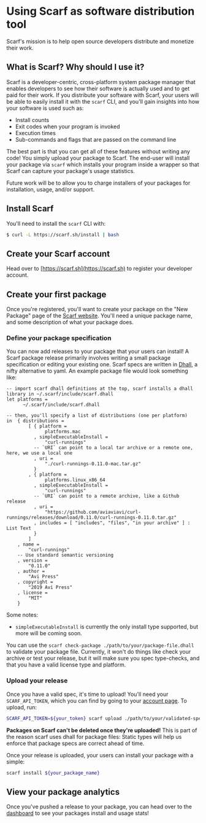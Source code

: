 # Using Scarf as software distribution tool

Scarf's mission is to help open source developers distribute and monetize their work. 

## What is Scarf? Why should I use it?

Scarf is a developer-centric, cross-platform system package manager
that enables developers to see how their software is actually used and to get
paid for their work. If you distribute your software with Scarf, your users will
be able to easily install it with the `scarf` CLI, and you'll gain insights into
how your software is used such as:

- Install counts
- Exit codes when your program is invoked
- Execution times
- Sub-commands and flags that are passed on the command line

The best part is that you can get all of these features without writing any
code! You simply upload your package to Scarf. The end-user will install your
package via `scarf` which installs your program inside a wrapper so that Scarf
can capture your package's usage statistics.

Future work will be to allow you to charge installers of your packages for
installation, usage, and/or support.

## Install Scarf

You'll need to install the `scarf` CLI with:

```bash
$ curl -L https://scarf.sh/install | bash
```

## Create your Scarf account

Head over to [https://scarf.sh](https://scarf.sh) to register your developer
account.

## Create your first package

Once you're registered, you'll want to create your package on the "New Package"
page of the [Scarf website](https://scarf.sh/#/create-package). You'll need a
unique package name, and some description of what your package does.

### Define your package specification

You can now add releases to your package that your users can install! A Scarf
package release primarily involves writing a small package specification or
editing your existing one. Scarf specs are written in
[Dhall](https://dhall-lang.org/), a nifty alternative to yaml. An example
package file would look something like:

```dhall
-- import scarf dhall definitions at the top, scarf installs a dhall library in ~/.scarf/include/scarf.dhall
let platforms =
	  ~/.scarf/include/scarf.dhall

-- then, you'll specify a list of distributions (one per platform)
in  { distributions =
		[ { platform =
			  platforms.mac
		  , simpleExecutableInstall =
			  "curl-runnings"
          -- `URI` can point to a local tar archive or a remote one, here, we use a local one
		  , uri =
			  "./curl-runnings-0.11.0-mac.tar.gz"
		  }
		, { platform =
			  platforms.linux_x86_64
		  , simpleExecutableInstall =
			  "curl-runnings"
          -- `URI` can point to a remote archive, like a Github release
		  , uri =
			  "https://github.com/aviaviavi/curl-runnings/releases/download/0.11.0/curl-runnings-0.11.0.tar.gz"
          , includes = [ "includes", "files", "in your archive" ] : List Text 
		  }
		]
	, name =
		"curl-runnings"
    -- Use standard semantic versioning
	, version =
		"0.11.0"
	, author =
		"Avi Press"
	, copyright =
		"2019 Avi Press"
	, license =
		"MIT"
	}
```

Some notes: 

- `simpleExecutableInstall` is currently the only install type supported, but more will be coming soon.

You can use the `scarf check-package ./path/to/your/package-file.dhall` to
validate your package file. Currently, it won't do things like check your
archive or test your release, but it will make sure you spec type-checks, and
that you have a valid license type and platform.

### Upload your release

Once you have a valid spec, it's time to upload! You'll need your
`SCARF_API_TOKEN`, which you can find by going to your [account
page](https://scarf.sh/#/user-account). To upload, run:

```bash
SCARF_API_TOKEN=${your_token} scarf upload ./path/to/your/validated-spec.dhall
```

**Packages on Scarf can't be deleted once they're uploaded!** This is part of
the reason scarf uses dhall for package files: Static types will help us enforce
that package specs are correct ahead of time.

Once your release is uploaded, your users can install your package with a simple:

```bash
scarf install ${your_package_name}
```

## View your package analytics

Once you've pushed a release to your package, you can head over to the
[dashboard](https://scarf.sh/#/home) to see your packages install and usage
stats!


